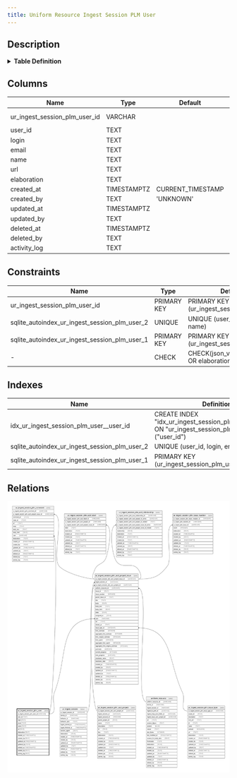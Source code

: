 ```yaml
---
title: Uniform Resource Ingest Session PLM User
---
```


## Description

<details>
<summary><strong>Table Definition</strong></summary>

```sql
CREATE TABLE "ur_ingest_session_plm_user" (
    "ur_ingest_session_plm_user_id" VARCHAR PRIMARY KEY NOT NULL,
    "user_id" TEXT NOT NULL,
    "login" TEXT NOT NULL,
    "email" TEXT,
    "name" TEXT,
    "url" TEXT NOT NULL,
    "elaboration" TEXT CHECK(json_valid(elaboration) OR elaboration IS NULL),
    "created_at" TIMESTAMPTZ DEFAULT CURRENT_TIMESTAMP,
    "created_by" TEXT DEFAULT 'UNKNOWN',
    "updated_at" TIMESTAMPTZ,
    "updated_by" TEXT,
    "deleted_at" TIMESTAMPTZ,
    "deleted_by" TEXT,
    "activity_log" TEXT,
    UNIQUE("user_id", "login", "email", "name")
)
```

</details>

## Columns

| Name                          | Type        | Default           | Nullable | Children                                                                                                                                                                                                                                      | Comment                                                 |
| ----------------------------- | ----------- | ----------------- | -------- | --------------------------------------------------------------------------------------------------------------------------------------------------------------------------------------------------------------------------------------------- | ------------------------------------------------------- |
| ur_ingest_session_plm_user_id | VARCHAR     |                   | false    | [ur_ingest_session_plm_acct_project_issue](/docs/standard-library/rssd-schema/ur_ingest_session_plm_acct_project_issue) [ur_ingest_session_plm_comment](/docs/standard-library/rssd-schema/ur_ingest_session_plm_comment) | {"isSqlDomainZodDescrMeta":true,"isVarChar":true}       |
| user_id                       | TEXT        |                   | false    |                                                                                                                                                                                                                                               |                                                         |
| login                         | TEXT        |                   | false    |                                                                                                                                                                                                                                               |                                                         |
| email                         | TEXT        |                   | true     |                                                                                                                                                                                                                                               |                                                         |
| name                          | TEXT        |                   | true     |                                                                                                                                                                                                                                               |                                                         |
| url                           | TEXT        |                   | false    |                                                                                                                                                                                                                                               |                                                         |
| elaboration                   | TEXT        |                   | true     |                                                                                                                                                                                                                                               | {"isSqlDomainZodDescrMeta":true,"isJsonText":true}      |
| created_at                    | TIMESTAMPTZ | CURRENT_TIMESTAMP | true     |                                                                                                                                                                                                                                               |                                                         |
| created_by                    | TEXT        | 'UNKNOWN'         | true     |                                                                                                                                                                                                                                               |                                                         |
| updated_at                    | TIMESTAMPTZ |                   | true     |                                                                                                                                                                                                                                               |                                                         |
| updated_by                    | TEXT        |                   | true     |                                                                                                                                                                                                                                               |                                                         |
| deleted_at                    | TIMESTAMPTZ |                   | true     |                                                                                                                                                                                                                                               |                                                         |
| deleted_by                    | TEXT        |                   | true     |                                                                                                                                                                                                                                               |                                                         |
| activity_log                  | TEXT        |                   | true     |                                                                                                                                                                                                                                               | {"isSqlDomainZodDescrMeta":true,"isJsonSqlDomain":true} |

## Constraints

| Name                                          | Type        | Definition                                            |
| --------------------------------------------- | ----------- | ----------------------------------------------------- |
| ur_ingest_session_plm_user_id                 | PRIMARY KEY | PRIMARY KEY (ur_ingest_session_plm_user_id)           |
| sqlite_autoindex_ur_ingest_session_plm_user_2 | UNIQUE      | UNIQUE (user_id, login, email, name)                  |
| sqlite_autoindex_ur_ingest_session_plm_user_1 | PRIMARY KEY | PRIMARY KEY (ur_ingest_session_plm_user_id)           |
| -                                             | CHECK       | CHECK(json_valid(elaboration) OR elaboration IS NULL) |

## Indexes

| Name                                          | Definition                                                                                        |
| --------------------------------------------- | ------------------------------------------------------------------------------------------------- |
| idx_ur_ingest_session_plm_user__user_id       | CREATE INDEX "idx_ur_ingest_session_plm_user__user_id" ON "ur_ingest_session_plm_user"("user_id") |
| sqlite_autoindex_ur_ingest_session_plm_user_2 | UNIQUE (user_id, login, email, name)                                                              |
| sqlite_autoindex_ur_ingest_session_plm_user_1 | PRIMARY KEY (ur_ingest_session_plm_user_id)                                                       |

## Relations

![er](../../../../../assets/images/content/docs/standard-library/rssd-schema/ur_ingest_session_plm_user.svg)

